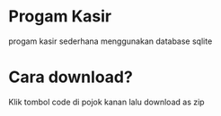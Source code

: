 # Progam Kasir
progam kasir sederhana menggunakan database sqlite

# Cara download?
Klik tombol code di pojok kanan lalu download as zip
